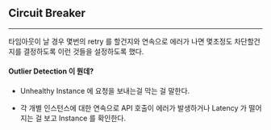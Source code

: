 ## Circuit Breaker 

***

타임아웃이 날 경우 몇번의 retry 를 할건지와 연속으로 에러가 나면 몇초정도 차단할건지를 결정하도록 이런 것들을 설정하도록 했다.

#### Outlier Detection 이 뭔데? 

- Unhealthy Instance 에 요청을 보내는걸 막는 걸 말한다.

- 각 개별 인스턴스에 대한 연속으로 API 호출이 에러가 발생하거나 Latency 가 떨어지는 걸 보고 Instance 를 확인한다.
  